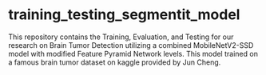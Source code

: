 # training_testing_segmentit_model
This repository contains the Training, Evaluation, and Testing for our research on Brain Tumor Detection utilizing a combined MobileNetV2-SSD model with modified Feature Pyramid Network levels.  This model trained on a famous brain tumor dataset on kaggle provided by Jun Cheng. 

